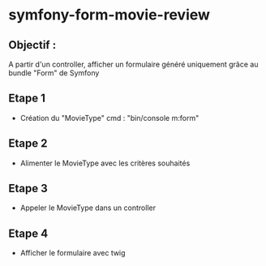 # symfony-form-movie-review

## Objectif :

A partir d'un controller, afficher un formulaire généré uniquement grâce au bundle "Form" de Symfony

## Etape 1 ## 

- Création du "MovieType" cmd : "bin/console m:form"

## Etape 2 ## 

- Alimenter le MovieType avec les critères souhaités

## Etape 3 ## 

- Appeler le MovieType dans un controller

## Etape 4 ## 

- Afficher le formulaire avec twig

